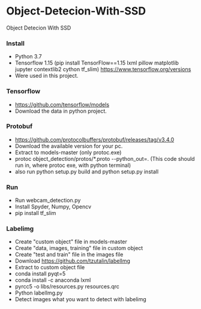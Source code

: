 # Object-Detecion-With-SSD
Object Detecion With SSD

### Install
- Python 3.7
- Tensorflow 1.15 (pip install TensorFlow==1.15 lxml pillow matplotlib jupyter contextlib2 cython tf_slim) https://www.tensorflow.org/versions
-  Were used in this project.

### Tensorflow
- https://github.com/tensorflow/models
- Download the data in python project.

### Protobuf
- https://github.com/protocolbuffers/protobuf/releases/tag/v3.4.0
- Download the available version for your pc.
- Extract to models-master (only protoc.exe)
- protoc object_detection/protos/*.proto --python_out=. (This code should run in, where protoc exe, with python terminal)
- also run python setup.py build and python setup.py install

### Run
- Run webcam_detection.py
- Install Spyder, Numpy, Opencv
- pip install tf_slim

### Labelimg
- Create "custom object" file in models-master
- Create "data, images, training" file in custom object
- Create "test and train" file in the images file
- Download https://github.com/tzutalin/labelImg
- Extract to custom object file
- conda install pyqt=5 
- conda install -c anaconda lxml
- pyrcc5 -o libs/resources.py resources.qrc
- Python labelImg.py
- Detect images what you want to detect with labelimg

